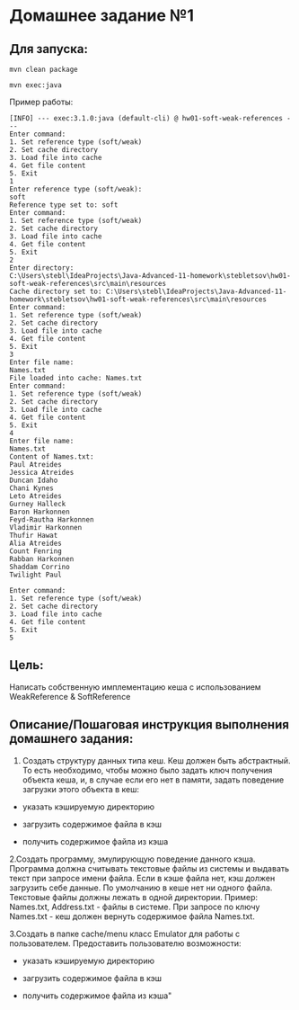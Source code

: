 # Домашнее задание №1

## Для запуска:

```console 
mvn clean package
```

```console
mvn exec:java
```

Пример работы:
```console
[INFO] --- exec:3.1.0:java (default-cli) @ hw01-soft-weak-references ---
Enter command: 
1. Set reference type (soft/weak)
2. Set cache directory
3. Load file into cache
4. Get file content
5. Exit
1
Enter reference type (soft/weak):
soft
Reference type set to: soft
Enter command: 
1. Set reference type (soft/weak)
2. Set cache directory
3. Load file into cache
4. Get file content
5. Exit
2
Enter directory:
C:\Users\stebl\IdeaProjects\Java-Advanced-11-homework\stebletsov\hw01-soft-weak-references\src\main\resources
Cache directory set to: C:\Users\stebl\IdeaProjects\Java-Advanced-11-homework\stebletsov\hw01-soft-weak-references\src\main\resources
Enter command: 
1. Set reference type (soft/weak)
2. Set cache directory
3. Load file into cache
4. Get file content
5. Exit
3
Enter file name:
Names.txt
File loaded into cache: Names.txt
Enter command: 
1. Set reference type (soft/weak)
2. Set cache directory
3. Load file into cache
4. Get file content
5. Exit
4
Enter file name:
Names.txt
Content of Names.txt:
Paul Atreides
Jessica Atreides
Duncan Idaho
Chani Kynes
Leto Atreides
Gurney Halleck
Baron Harkonnen
Feyd-Rautha Harkonnen
Vladimir Harkonnen
Thufir Hawat
Alia Atreides
Count Fenring
Rabban Harkonnen
Shaddam Corrino
Twilight Paul

Enter command: 
1. Set reference type (soft/weak)
2. Set cache directory
3. Load file into cache
4. Get file content
5. Exit
5
```

## Цель:

Написать собственную имплементацию кеша с использованием WeakReference & SoftReference

## Описание/Пошаговая инструкция выполнения домашнего задания:
1. Создать структуру данных типа кеш. Кеш должен быть абстрактный. То есть необходимо, чтобы можно было задать ключ получения объекта кеша, и, в случае если его нет в памяти, задать поведение загрузки этого объекта в кеш:


- указать кэшируемую директорию


- загрузить содержимое файла в кэш


- получить содержимое файла из кэша


2.Создать программу, эмулирующую поведение данного кэша. Программа должна считывать текстовые файлы из системы и выдавать текст при запросе имени файла. Если в кэше файла нет, кэш должен загрузить себе данные. По умолчанию в кеше нет ни одного файла. Текстовые файлы должны лежать в одной директории. Пример: Names.txt, Address.txt - файлы в системе. При запросе по ключу Names.txt - кеш должен вернуть содержимое файла Names.txt.


3.Создать в папке cache/menu класс Emulator для работы с пользователем. Предоставить пользователю возможности:


- указать кэшируемую директорию


- загрузить содержимое файла в кэш


- получить содержимое файла из кэша"



